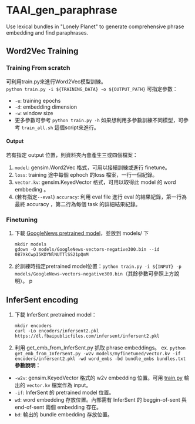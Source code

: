 # TAAI_gen_paraphrase
Use lexical bundles in "Lonely Planet" to generate comprehensive phrase embedding and find paraphrases.

## Word2Vec Training

### Training From scratch
可利用train.py來進行Word2Vec模型訓練。  
`python train.py -i ${TRAINING_DATA} -o ${OUTPUT_PATH}`
可指定參數：  
 + `-e`: training epochs  
 + `-d`: embedding dimension  
 + `-w`: window size
 + 更多參數可參考 `python train.py -h`
如果想利用多參數訓練不同模型，可參考 `train_all.sh` 這個script來進行。   

#### Output 
若有指定 output 位置，則資料夾內會產生三或四個檔案：
1. `model`: gensim.Word2Vec 格式，可用以接續訓練或進行 finetune。
2. `loss`: training 途中每個 ephoch 的loss 檔案，一行一個紀錄。
3. `vector.kv`: gensim.KeyedVector 格式，可用以取得此 model 的 word embbeding 。
4. (若有指定`--eval`) `accuracy`: 利用 eval file 進行 eval 的結果紀錄，第一行為最終 accuracy ，第二行為每個 task 的詳細結果紀錄。

### Finetuning 
 1. 下載 [GoogleNews pretrained model](https://drive.google.com/file/d/0B7XkCwpI5KDYNlNUTTlSS21pQmM/edit?usp=sharing)，並放到 models/ 下
    ```
    mkdir models
    gdown -O models/GoogleNews-vectors-negative300.bin --id 0B7XkCwpI5KDYNlNUTTlSS21pQmM
    ```
 2. 於訓練時指定pretrained model位置：`python train.py -i ${INPUT} -p models/GoogleNews-vectors-negative300.bin`（其餘參數可參照上方說明）。
p
## InferSent encoding

1. 下載 InferSent pretrained model：
   ```
   mkdir encoders
   curl -Lo encoders/infersent2.pkl https://dl.fbaipublicfiles.com/infersent/infersent2.pkl
   ```
2. 利用 get_emb_from_InferSent.py 抓取 phrase embeddings。
ex. `python get_emb_from_InferSent.py -w2v models/myfinetuned/vector.kv -if encoders/infersent2.pkl -wd word_embs -bd bundle_embs bundles.txt`  
**參數說明：**  
 + `-w2v`: gensim.KeyedVector 格式的 w2v embedding 位置。可用 [train.py](#Training) 輸出的 `vector.kv` 檔案作為 input。
 + `-if`: InferSent 的 pretrained model 位置。
 + `wd`: word embedding 存放位置。內部需有 InferSent 的 beggin-of-sent 與 end-of-sent 兩個 embedding 存在。
 + `bd`: 輸出的 bundle embedding 存放位置。